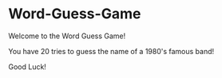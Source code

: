 # Word-Guess-Game


Welcome to the Word Guess Game!

You have 20 tries to guess the name of a 1980's famous band!

Good Luck!
